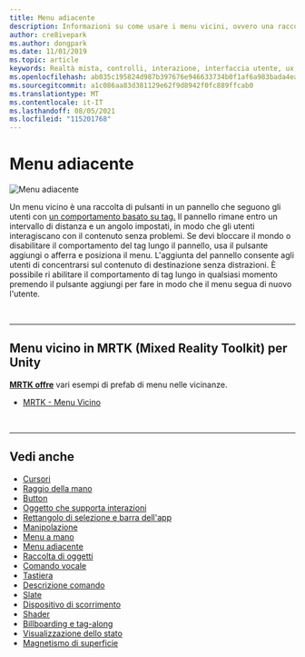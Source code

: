 ```yaml
---
title: Menu adiacente
description: Informazioni su come usare i menu vicini, ovvero una raccolta di pulsanti in un pannello che seguono il comportamento basato su tag in un ambiente di realtà mista.
author: cre8ivepark
ms.author: dongpark
ms.date: 11/01/2019
ms.topic: article
keywords: Realtà mista, controlli, interazione, interfaccia utente, ux, menu, visore VR di realtà mista, visore VR di realtà mista windows, visore VR di realtà virtuale, HoloLens, MRTK, realtà mista Toolkit
ms.openlocfilehash: ab035c195824d987b397676e946633734b0f1af6a983bada4ea9145ff7d07b1e
ms.sourcegitcommit: a1c086aa83d381129e62f9d8942f0fc889ffcab0
ms.translationtype: MT
ms.contentlocale: it-IT
ms.lasthandoff: 08/05/2021
ms.locfileid: "115201768"
---
```

# <a name="near-menu"></a>Menu adiacente

![Menu adiacente](images/UX_Hero_NearMenu.jpg)

Un menu vicino è una raccolta di pulsanti in un pannello che seguono gli utenti con [un comportamento basato su tag.](billboarding-and-tag-along.md#what-is-a-tag-along) Il pannello rimane entro un intervallo di distanza e un angolo impostati, in modo che gli utenti interagiscano con il contenuto senza problemi. Se devi bloccare il mondo o disabilitare il comportamento del tag lungo il pannello, usa il pulsante aggiungi o afferra e posiziona il menu. L'aggiunta del pannello consente agli utenti di concentrarsi sul contenuto di destinazione senza distrazioni. È possibile ri abilitare il comportamento di tag lungo in qualsiasi momento premendo il pulsante aggiungi per fare in modo che il menu segua di nuovo l'utente.

<br>

---

## <a name="near-menu-in-mrtk-mixed-reality-toolkit-for-unity"></a>Menu vicino in MRTK (Mixed Reality Toolkit) per Unity
**[MRTK offre](https://github.com/Microsoft/MixedRealityToolkit-Unity)** vari esempi di prefab di menu nelle vicinanze.

* [MRTK - Menu Vicino](/windows/mixed-reality/mrtk-unity/features/ux-building-blocks/near-menu)

<br>

---

## <a name="see-also"></a>Vedi anche

* [Cursori](cursors.md)
* [Raggio della mano](point-and-commit.md)
* [Button](button.md)
* [Oggetto che supporta interazioni](interactable-object.md)
* [Rettangolo di selezione e barra dell'app](app-bar-and-bounding-box.md)
* [Manipolazione](direct-manipulation.md)
* [Menu a mano](hand-menu.md)
* [Menu adiacente](near-menu.md)
* [Raccolta di oggetti](object-collection.md)
* [Comando vocale](voice-input.md)
* [Tastiera](keyboard.md)
* [Descrizione comando](tooltip.md)
* [Slate](slate.md)
* [Dispositivo di scorrimento](slider.md)
* [Shader](shader.md)
* [Billboarding e tag-along](billboarding-and-tag-along.md)
* [Visualizzazione dello stato](progress.md)
* [Magnetismo di superficie](surface-magnetism.md)